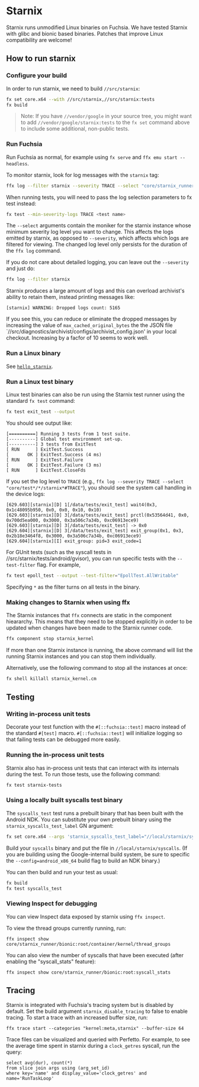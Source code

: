 # Starnix

Starnix runs unmodified Linux binaries on Fuchsia. We have tested Starnix with
glibc and bionic based binaries. Patches that improve Linux compatibility are
welcome!

## How to run starnix

### Configure your build

In order to run starnix, we need to build `//src/starnix`:

```sh
fx set core.x64 --with //src/starnix,//src/starnix:tests
fx build
```

> Note: If you have `//vendor/google` in your source tree, you might want to add
> `//vendor/google/starnix:tests` to the `fx set` command above to include some
> additional, non-public tests.

### Run Fuchsia

Run Fuchsia as normal, for example using `fx serve` and `ffx emu start --headless`.

To monitor starnix, look for log messages with the `starnix` tag:

```sh
ffx log --filter starnix --severity TRACE --select "core/starnix_runner/kernels*#TRACE"
```

When running tests, you will need to pass the log selection parameters to fx test instead:

```sh
fx test --min-severity-logs TRACE <test name>
```


The `--select` arguments contain the moniker for the starnix instance whose minimum severity log
level you want to change. This affects the logs emitted by starnix, as opposed to `--severity`,
which affects which logs are filtered for viewing. The changed log level only persists for the
duration of the `ffx log` command.

If you do not care about detailed logging, you can leave out the `--severity` and just do:

```sh
ffx log --filter starnix
```

Starnix produces a large amount of logs and this can overload archivist's ability to
retain them, instead printing messages like:

```text
[starnix] WARNING: Dropped logs count: 5165
```

If you see this, you can reduce or eliminate the dropped messages by increasing
the value of `max_cached_original_bytes` the the JSON file
`//src/diagnostics/archivist/configs/archivist_config.json' in your local checkout.
Increasing by a facfor of 10 seems to work well.

### Run a Linux binary

See [`hello_starnix`](../examples/hello_starnix/README.md).

### Run a Linux test binary

Linux test binaries can also be run using the Starnix test runner using the
standard `fx test` command:

```sh
fx test exit_test --output
```

You should see output like:

```text
[==========] Running 3 tests from 1 test suite.
[----------] Global test environment set-up.
[----------] 3 tests from ExitTest
[ RUN      ] ExitTest.Success
[       OK ] ExitTest.Success (4 ms)
[ RUN      ] ExitTest.Failure
[       OK ] ExitTest.Failure (3 ms)
[ RUN      ] ExitTest.CloseFds
```

If you set the log level to `TRACE` (e.g.,  `ffx log --severity TRACE --select "core/test*/*/starnix*#TRACE"`), you should see the system call handling in the device logs:

```text
[629.603][starnix][D] 1[/data/tests/exit_test] wait4(0x3, 0x1c48095b950, 0x0, 0x0, 0x10, 0x10)
[629.603][starnix][D] 3[/data/tests/exit_test] prctl(0x53564d41, 0x0, 0x700d5ea000, 0x3000, 0x3a506c7a34b, 0xc06913ece9)
[629.603][starnix][D] 3[/data/tests/exit_test] -> 0x0
[629.604][starnix][D] 3[/data/tests/exit_test] exit_group(0x1, 0x3, 0x2b18e3464f8, 0x3000, 0x3a506c7a34b, 0xc06913ece9)
[629.604][starnix][I] exit_group: pid=3 exit_code=1
```

For GUnit tests (such as the syscall tests in //src/starnix/tests/android/gvisor),
you can run specific tests with the `--test-filter` flag. For example,

```sh
fx test epoll_test --output --test-filter="EpollTest.AllWritable"
```

Specifying `*` as the filter turns on all tests in the binary.

### Making changes to Starnix when using ffx

The Starnix instances that `ffx` connects are static in the component hieararchy. This means that
they need to be stopped explicitly in order to be updated when changes have been made to the Starnix
runner code.

```sh
ffx component stop starnix_kernel
```

If more than one Starnix instance is running, the above command will list the running Starnix instances and you can stop them individually.

Alternatively, use the following command to stop all the instances at once:

```sh
fx shell killall starnix_kernel.cm
```

## Testing

### Writing in-process unit tests

Decorate your test function with the `#[::fuchsia::test]` macro instead of the standard `#[test]`
macro. `#[::fuchsia::test]` will initialize logging so that failing tests can be debugged more
easily.

### Running the in-process unit tests

Starnix also has in-process unit tests that can interact with its internals
during the test. To run those tests, use the following command:

```sh
fx test starnix-tests
```

### Using a locally built syscalls test binary

The `syscalls_test` test runs a prebuilt binary that has been built with the
Android NDK. You can substitute your own prebuilt binary using the
`starnix_syscalls_test_label` GN argument:

```sh
fx set core.x64 --args 'starnix_syscalls_test_label="//local/starnix/syscalls"' --with //src/starnix,//src/starnix:tests
```

Build your `syscalls` binary and put the file in `//local/starnix/syscalls`.
(If you are building using the Google-internal build system, be sure to
specific the `--config=android_x86_64` build flag to build an NDK binary.)

You can then build and run your test as usual:

```sh
fx build
fx test syscalls_test
```

### Viewing Inspect for debugging

You can view Inspect data exposed by starnix using `ffx inspect`.

To view the thread groups currently running, run:

```
ffx inspect show core/starnix_runner/bionic:root/container/kernel/thread_groups
```

You can also view the number of syscalls that have been executed (after enabling
the "syscall_stats" feature):

```
ffx inspect show core/starnix_runner/bionic:root:syscall_stats
```

## Tracing

Starnix is integrated with Fuchsia's tracing system but is disabled by default.
Set the build argument `starnix_disable_tracing` to false to enable tracing. To
start a trace with an increased buffer size, run:

```
ffx trace start --categories "kernel:meta,starnix" --buffer-size 64
```

Trace files can be visualized and queried with Perfetto. For example, to see the average
time spent in starnix during a `clock_getres` syscall, run the query:

```
select avg(dur), count(*)
from slice join args using (arg_set_id)
where key='name' and display_value='clock_getres' and name='RunTaskLoop'
```

[adb.docs]: https://developer.android.com/studio/command-line/adb#copyfiles
